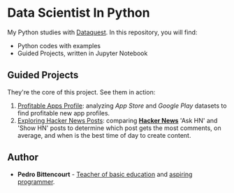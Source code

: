 # Data Scientist In Python

My Python studies with [Dataquest](https://app.dataquest.io). In this repository, you will find:

* Python codes with examples
* Guided Projects, written in Jupyter Notebook

## Guided Projects

They're the core of this project. See them in action:

1. [Profitable Apps Profile](https://github.com/pbittencourt/dataquest/blob/master/01-python_for_data_science_fundamentals/Guided_Project_01.ipynb): analyzing *App Store* and *Google Play* datasets to find profitable new app profiles.
2. [Exploring Hacker News Posts](https://github.com/pbittencourt/dataquest/blob/master/02-python_for_data_science_intermediate/Guided_Project_02.ipynb): comparing **[Hacker News](https://news.ycombinator.com/)** 'Ask HN' and 'Show HN' posts to determine which post gets the most comments, on average, and when is the best time of day to create content.

## Author

* **Pedro Bittencourt** - [Teacher of basic education](http://pedrobittencourt.com.br/) and [aspiring programmer](https://github.com/pbittencourt).
